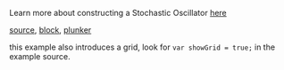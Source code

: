 Learn more about constructing a Stochastic Oscillator [here](http://stockcharts.com/school/doku.php?id=chart_school:technical_indicators:stochastic_oscillator_fast_slow_and_full)

[source](https://github.com/rrag/react-stockcharts/blob/master/docs/lib/charts/CandleStickChartWithFullStochasticsIndicator.jsx), [block](http://bl.ocks.org/rrag/3957c24595cc025eb3ef), [plunker](http://plnkr.co/edit/gist:3957c24595cc025eb3ef?p=preview)


this example also introduces a grid, look for `var showGrid = true;` in the example source. 